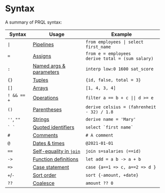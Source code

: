 # Syntax

A summary of PRQL syntax:

<!-- markdownlint-disable MD033 — the `|` characters need to be escaped, and surrounded with tags rather than backticks   -->

<!-- I can't seem to get "Quoted identifies" to work without a space between the backticks. VS Code will preview ` `` ` correctly, but not mdbook -->

<!-- TODO: assigns links to select, aliases to join, potentially we should have explicit sections for them?  -->

| Syntax          | Usage                                                                          | Example                                                 |
| --------------- | ------------------------------------------------------------------------------ | ------------------------------------------------------- |
| <code>\|</code> | [Pipelines](./function-calls.md)                                               | <code>from employees \| select first_name</code>        |
| `=`             | [Assigns](./tuples.md)                                                         | `from e = employees` <br> `derive total = (sum salary)` |
| `:`             | [Named args & parameters](../declarations/functions.md)                        | `interp low:0 1600 sat_score`                           |
| `{}`            | [Tuples](./tuples.md)                                                          | `{id, false, total = 3}`                                |
| `[]`            | [Arrays](./arrays.md)                                                          | `[1, 4, 3, 4]`                                          |
| `! && == +`     | [Operations](./operators.md)                                                   | <code>filter a == b + c \|\| d >= e</code>              |
| `()`            | [Parentheses](./operators.md#parentheses)                                      | `derive celsius = (fahrenheit - 32) / 1.8`              |
| `''`, `""`      | [Strings](./literals.md#strings)                                               | `derive name = 'Mary'`                                  |
| `` ` ` ``       | [Quoted identifiers](./keywords.md#quoting)                                    | ``select `first name` ``                                |
| `#`             | [Comments](./comments.md)                                                      | `# A comment`                                           |
| `@`             | [Dates & times](./literals.md#date-and-time)                                   | `@2021-01-01`                                           |
| `==`            | [Self-equality in `join`](../stdlib/transforms/join.md#self-equality-operator) | `join s=salaries (==id)`                                |
| `->`            | [Function definitions](../declarations/functions.md)                           | `let add = a b -> a + b`                                |
| `=>`            | [Case statement](./case.md)                                                    | `case {a==1 => c, a==2 => d }`                          |
| `+`/`-`         | [Sort order](../stdlib/transforms/sort.md)                                     | `sort {-amount, +date}`                                 |
| `??`            | [Coalesce](./operators.md#coalesce)                                            | `amount ?? 0`                                           |

<!-- TODO: Arrays -->

<!--
| `<type>`        | Annotations                                           |  `@2021-01-01<datetime>`                                |
-->

<!-- markdownlint-enable MD033 -->
